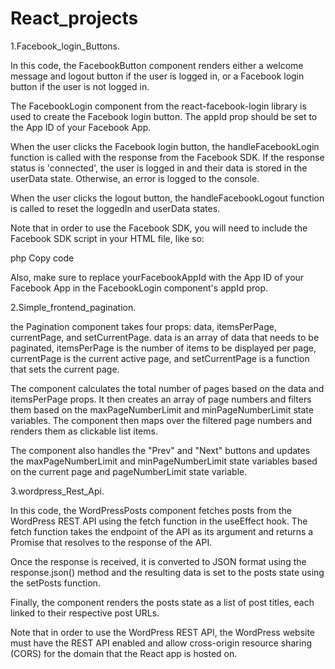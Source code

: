 # React_projects

1.Facebook_login_Buttons.

In this code, the FacebookButton component renders either a welcome message and logout button if the user is logged in, or a Facebook login button if the user is not logged in.

The FacebookLogin component from the react-facebook-login library is used to create the Facebook login button. The appId prop should be set to the App ID of your Facebook App.

When the user clicks the Facebook login button, the handleFacebookLogin function is called with the response from the Facebook SDK. If the response status is 'connected', the user is logged in and their data is stored in the userData state. Otherwise, an error is logged to the console.

When the user clicks the logout button, the handleFacebookLogout function is called to reset the loggedIn and userData states.

Note that in order to use the Facebook SDK, you will need to include the Facebook SDK script in your HTML file, like so:

php
Copy code
<script async defer crossorigin="anonymous" src="https://connect.facebook.net/en_US/sdk.js"></script>
Also, make sure to replace yourFacebookAppId with the App ID of your Facebook App in the FacebookLogin component's appId prop.

2.Simple_frontend_pagination.

the Pagination component takes four props: data, itemsPerPage, currentPage, and setCurrentPage. data is an array of data that needs to be paginated, itemsPerPage is the number of items to be displayed per page, currentPage is the current active page, and setCurrentPage is a function that sets the current page.

The component calculates the total number of pages based on the data and itemsPerPage props. It then creates an array of page numbers and filters them based on the maxPageNumberLimit and minPageNumberLimit state variables. The component then maps over the filtered page numbers and renders them as clickable list items.

The component also handles the "Prev" and "Next" buttons and updates the maxPageNumberLimit and minPageNumberLimit state variables based on the current page and pageNumberLimit state variable.

3.wordpress_Rest_Api.

In this code, the WordPressPosts component fetches posts from the WordPress REST API using the fetch function in the useEffect hook. The fetch function takes the endpoint of the API as its argument and returns a Promise that resolves to the response of the API.

Once the response is received, it is converted to JSON format using the response.json() method and the resulting data is set to the posts state using the setPosts function.

Finally, the component renders the posts state as a list of post titles, each linked to their respective post URLs.

Note that in order to use the WordPress REST API, the WordPress website must have the REST API enabled and allow cross-origin resource sharing (CORS) for the domain that the React app is hosted on.
